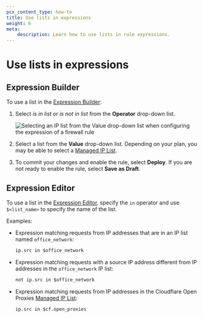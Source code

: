 ```yaml
---
pcx_content_type: how-to
title: Use lists in expressions
weight: 6
meta:
    description: Learn how to use lists in rule expressions.
---
```


# Use lists in expressions

## Expression Builder

To use a list in the [Expression Builder](/ruleset-engine/rules-language/expressions/edit-expressions/#expression-builder):

1. Select _is in list_ or _is not in list_ from the **Operator** drop-down list.

    ![Selecting an IP list from the Value drop-down list when configuring the expression of a firewall rule](/images/fundamentals/lists/cf-open-proxies-list.png)

1. Select a list from the **Value** drop-down list. Depending on your plan, you may be able to select a [Managed IP List](/fundamentals/global-configurations/lists/managed-lists/#managed-ip-lists).

1. To commit your changes and enable the rule, select **Deploy**. If you are not ready to enable the rule, select **Save as Draft**.

## Expression Editor

To use a list in the [Expression Editor](/ruleset-engine/rules-language/expressions/edit-expressions/#expression-editor), specify the `in` operator and use `$<list_name>` to specify the name of the list.

Examples:

* Expression matching requests from IP addresses that are in an IP list named `office_network`:

    ```txt
    ip.src in $office_network
    ```

* Expression matching requests with a source IP address different from IP addresses in the `office_network` IP list:

    ```txt
    not ip.src in $office_network
    ```

* Expression matching requests from IP addresses in the Cloudflare Open Proxies [Managed IP List](/fundamentals/global-configurations/lists/managed-lists/#managed-ip-lists):

    ```txt
    ip.src in $cf.open_proxies
    ```
